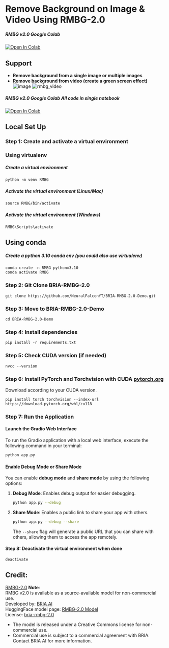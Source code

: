 # Remove Background on Image & Video Using RMBG-2.0
##### RMBG v2.0 Google Colab
[![Open In Colab](https://colab.research.google.com/assets/colab-badge.svg)](https://colab.research.google.com/github/NeuralFalconYT/BRIA-RMBG-2.0-Demo/blob/main/rmbg_2.0.ipynb) <br>

## Support

- **Remove background from a single image or multiple images**
- **Remove background from video (create a green screen effect)**
  <br>
![image](https://github.com/user-attachments/assets/53654f9e-7387-4e5a-a273-c09fddf4d687)
![rmbg_video](https://github.com/user-attachments/assets/991951eb-7a8e-47f3-8751-989daed37d1e)



##### RMBG v2.0 Google Colab All code in single notebook
[![Open In Colab](https://colab.research.google.com/assets/colab-badge.svg)](https://colab.research.google.com/github/NeuralFalconYT/BRIA-RMBG-2.0-Demo/blob/main/rmbg_2.0_embedded.ipynb) <br>

## Local Set Up

### Step 1: Create and activate a virtual environment
### Using virtualenv
##### Create a virtual environment
```
python -m venv RMBG
```
##### Activate the virtual environment (Linux/Mac)
```
source RMBG/bin/activate
```
##### Activate the virtual environment (Windows)
```
RMBG\Scripts\activate
```
## Using conda
##### Create a python 3.10 conda env (you could also use virtualenv)
```
conda create -n RMBG python=3.10
conda activate RMBG
```
### Step 2: Git Clone BRIA-RMBG-2.0
```
git clone https://github.com/NeuralFalconYT/BRIA-RMBG-2.0-Demo.git
```
### Step 3: Move to BRIA-RMBG-2.0-Demo
```
cd BRIA-RMBG-2.0-Demo
```
### Step 4: Install dependencies
```
pip install -r requirements.txt
```
### Step 5: Check CUDA version (if needed)
```
nvcc --version
```
### Step 6: Install PyTorch and Torchvision with CUDA [pytorch.org](https://pytorch.org/get-started/locally/) 
Download according to your CUDA version.
```
pip install torch torchvision --index-url https://download.pytorch.org/whl/cu118
```


### Step 7: Run the Application

#### Launch the Gradio Web Interface
To run the Gradio application with a local web interface, execute the following command in your terminal:

```bash
python app.py 
```
#### Enable Debug Mode or Share Mode
You can enable **debug mode** and **share mode** by using the following options:

1. **Debug Mode**: Enables debug output for easier debugging.
   ```bash
   python app.py --debug
   ```

2. **Share Mode**: Enables a public link to share your app with others.
   ```bash
   python app.py --debug --share
   ```

   The `--share` flag will generate a public URL that you can share with others, allowing them to access the app remotely.


#### Step 8: Deactivate the virtual environment when done
```
deactivate
```

## Credit:
[RMBG-2.0](https://huggingface.co/briaai/RMBG-2.0)
**Note**:<br>
  RMBG v2.0 is available as a source-available model for non-commercial use.<br>
  Developed by: [BRIA AI](https://bria.ai/) <br> HuggingFace model page: [RMBG-2.0 Model](https://huggingface.co/briaai/RMBG-2.0) <br>License: [bria-rmbg-2.0](https://bria.ai/bria-huggingface-model-license-agreement/) 
  * The model is released under a Creative Commons license for non-commercial use.
  * Commercial use is subject to a commercial agreement with BRIA. Contact BRIA AI for more information.
